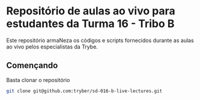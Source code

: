# Repositório de aulas ao vivo para estudantes da Turma 16 - Tribo B

Este repositório armaNeza os códigos e scripts fornecidos durante as aulas ao vivo pelos especialistas da Trybe.

## Començando

Basta clonar o repositório

```sh
git clone git@github.com:tryber/sd-016-b-live-lectures.git
```